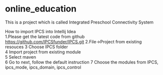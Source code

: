 # online_education
This is a project which is called Integrated Preschool Connectivity System

How to import IPCS into Intellij Idea  
1.Please get the latest code from github https://github.com/IPCSfunder/IPCS.git 
2.File->Project from existing resouces 
3 Choose IPCS folder  
4 Import project from existing module  
5 Select maven  
6 Go to next, follow the default instruction 
7 Choose the modules from IPCS, ipcs_mode, ipcs_domain, ipcs_control 
 
